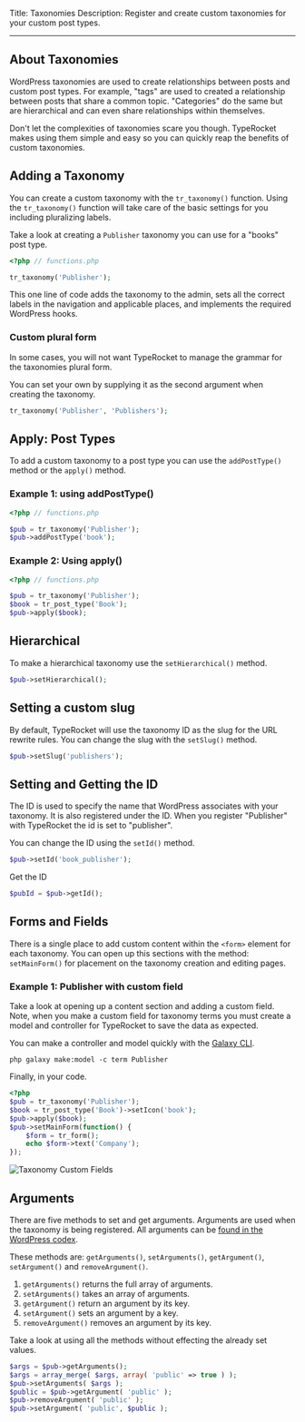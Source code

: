 Title: Taxonomies
Description: Register and create custom taxonomies  for your custom post types.

---

## About Taxonomies

WordPress taxonomies are used to create relationships between posts and custom post types. For example, "tags" are used to created a relationship between posts that share a common topic. "Categories" do the same but are hierarchical and can even share relationships within themselves.

Don't let the complexities of taxonomies scare you though. TypeRocket makes using them simple and easy so you can quickly reap the benefits of custom taxonomies.

## Adding a Taxonomy



You can create a custom taxonomy with the `tr_taxonomy()` function. Using the `tr_taxonomy()` function will take care of the basic settings for you including pluralizing labels.

Take a look at creating a `Publisher` taxonomy you can use for a "books" post type. 

```php
<?php // functions.php

tr_taxonomy('Publisher');
```

This one line of code adds the taxonomy to the admin, sets all the correct labels in the navigation and applicable places, and implements the required WordPress hooks.

### Custom plural form

In some cases, you will not want TypeRocket to manage the grammar for the taxonomies plural form.

You can set your own by supplying it as the second argument when creating the taxonomy.

```php
tr_taxonomy('Publisher', 'Publishers');
```

## Apply: Post Types

To add a custom taxonomy to a post type you can use the `addPostType()` method or the `apply()` method. 

### Example 1: using addPostType()

```php
<?php // functions.php

$pub = tr_taxonomy('Publisher');
$pub->addPostType('book');
``` 

### Example 2: Using apply()

```php
<?php // functions.php

$pub = tr_taxonomy('Publisher');
$book = tr_post_type('Book');
$pub->apply($book);
```

## Hierarchical

To make a hierarchical taxonomy use the `setHierarchical()` method.

```php
$pub->setHierarchical();
```

## Setting a custom slug

By default, TypeRocket will use the taxonomy ID as the slug for the URL rewrite rules. You can change the slug with the `setSlug()` method. 

```php
$pub->setSlug('publishers');
```

## Setting and Getting the ID

The ID is used to specify the name that WordPress associates with your taxonomy. It is also registered under the ID. When you register "Publisher" with TypeRocket the id is set to "publisher".

You can change the ID using the `setId()` method.

```php
$pub->setId('book_publisher');
```

Get the ID

```php
$pubId = $pub->getId();
```

## Forms and Fields

There is a single place to add custom content within the `<form>` element for each taxonomy. You can open up this sections with the method: `setMainForm()` for placement on the taxonomy creation and editing pages.

### Example 1: Publisher with custom field

Take a look at opening up a content section and adding a custom field. Note, when you make a custom field for taxonomy terms you must create a model and controller for TypeRocket to save the data as expected. 

You can make a controller and model quickly with the [Galaxy CLI](/docs/v3/galaxy-cli).

```shell
php galaxy make:model -c term Publisher
```

Finally, in your code.

```php
<?php
$pub = tr_taxonomy('Publisher');
$book = tr_post_type('Book')->setIcon('book');
$pub->apply($book);
$pub->setMainForm(function() {
    $form = tr_form();
    echo $form->text('Company');
});
```

![Taxonomy Custom Fields](https://l.rb.typerocket.test/wp-content/uploads/2016/09/typerocket-taxonomy-fields.png)

## Arguments

There are five methods to set and get arguments. Arguments are used when the taxonomy is being registered. All arguments can be [found in the WordPress codex](https://codex.wordpress.org/Function_Reference/register_taxonomy#Arguments).

These methods are: `getArguments()`, `setArguments()`, `getArgument()`, `setArgument()` and `removeArgument()`.

1. `getArguments()` returns the full array of arguments.
2. `setArguments()` takes an array of arguments.
3. `getArgument()` return an argument by its key.
4. `setArgument()` sets an argument by a key.
5. `removeArgument()` removes an argument by its key.

Take a look at using all the methods without effecting the already set values.

```php
$args = $pub->getArguments();
$args = array_merge( $args, array( 'public' => true ) );
$pub->setArguments( $args );
$public = $pub->getArgument( 'public' );
$pub->removeArgument( 'public' );
$pub->setArgument( 'public', $public );
```